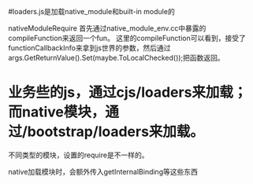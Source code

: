 #loaders.js是加载native_module和built-in module的

nativeModuleRequire 首先通过native_module_env.cc中暴露的compileFunction来返回一个fun。
这里的compileFunction可以看到，接受了functionCallbackInfo来拿到js世界的参数，然后通过
args.GetReturnValue().Set(maybe.ToLocalChecked());把函数返回。

# 业务些的js，通过cjs/loaders来加载；而native模块，通过/bootstrap/loaders来加载。
不同类型的模块，设置的require是不一样的。

native加载模块时，会额外传入getInternalBinding等这些东西

